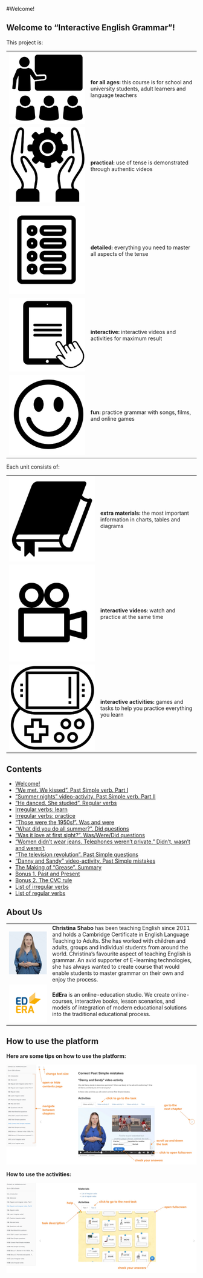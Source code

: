 #Welcome!

## Welcome to “Interactive English Grammar”!

This project is:

|  |  |
|---|---|
| ![](./2/29.png) | **for all ages:** this course is for school and university students, adult learners and language teachers |
| ![](./2/26.png) | **practical:** use of tense is demonstrated through authentic videos |
| ![](./2/25.png) | **detailed:** everything you need to master all aspects of the tense |
| ![](./2/28.png) | **interactive:** interactive videos and activities for maximum result |
| ![](./2/27.png) | **fun:** practice grammar with songs, films, and online games |

Each unit consists of:

|  |  |
|---|---|
| ![](./2/31.png) | **extra materials:** the most important information in charts, tables and diagrams |
| ![](./2/30.png) | **interactive videos:** watch and practice at the same time |
| ![](./2/32.png) | **interactive activities:** games and tasks to help you practice everything you learn |


## Contents

*   [Welcome!](https://english2.ed-era.com/2/grease.html)
*   [“We met. We kissed”. Past Simple verb. Part I](https://english2.ed-era.com/2/regular-or-irregular-introduction.html)
*   [“Summer nights” video-activity. Past Simple verb. Part II](https://english2.ed-era.com/2/regular-or-irregular.html)
*   [“He danced. She studied”. Regular verbs](https://english2.ed-era.com/2/regular-verbs-spelling.html)
*   [Irregular verbs: learn](https://english2.ed-era.com/2/learn.html)
*   [Irregular verbs: practice](https://english2.ed-era.com/2/practice.html)
*   [“Those were the 1950s!”. Was and were](https://english2.ed-era.com/2/was.html)
*   [“What did you do all summer?”. Did questions](https://english2.ed-era.com/2/did.html)
*   [“Was it love at first sight?”. Was/Were/Did questions](https://english2.ed-era.com/2/grease-questions.html)
*   [“Women didn’t wear jeans. Telephones weren’t private.” Didn’t, wasn’t and weren’t](https://english2.ed-era.com/2/didnt-wasnt.html)
*   [“The television revolution”. Past Simple questions](https://english2.ed-era.com/2/talking-about-the-past.html)
*   [“Danny and Sandy” video-activity. Past Simple mistakes](https://english2.ed-era.com/2/affirmative.html)
*   [The Making of “Grease”. Summary](https://english2.ed-era.com/2/summary.html)
*   [Bonus 1\. Past and Present](https://english2.ed-era.com/2/CVC.html)
*   [Bonus 2\. The CVC rule](https://english2.ed-era.com/2/CVC-2.html)
*   [List of irregular verbs](https://english2.ed-era.com/2/tablitsya_nepravilnih_diesliv.html)
*   [List of regular verbs](https://english2.ed-era.com/2/tablitsya_pravilnih_diesliv.html)

## About Us

|  |  |
|---|---|
| ![](./2/33.png) | **Christina Shabo** has been teaching English since 2011 and holds a Cambridge Certificate in English Language Teaching to Adults. She has worked with children and adults, groups and individual students from around the world. Christina’s favourite aspect of teaching English is grammar.  An avid supporter of E-learning technologies, she has always wanted to create course that would enable students to master grammar on their own and enjoy the process. |
| ![](./2/34.png) | **EdEra** is an online-education studio. We create online-courses, interactive books, lesson scenarios, and models of integration of modern educational solutions into the traditional educational process. |


## How to use the platform

**Here are some tips on how to use the platform:**

![](./2/01.jpg)

**How to use the activities:**

![](./2/02.jpg)